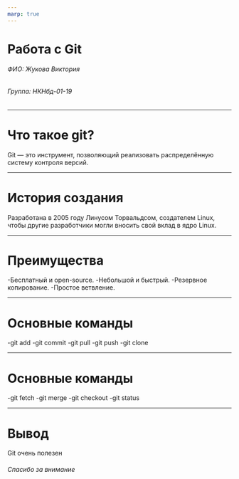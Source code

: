 ```yaml
---
marp: true
---
```

# Работа с Git

###### ФИО: Жукова Виктория
###### Группа: НКНбд-01-19  

---

# Что такое git?

Git — это инструмент, позволяющий реализовать распределённую систему контроля версий.

---

# История создания

Разработана в 2005 году Линусом Торвальдсом, создателем Linux, чтобы другие разработчики могли вносить свой вклад в ядро Linux.

---

# Преимущества

-Бесплатный и open-source.
-Небольшой и быстрый. 
-Резервное копирование. 
-Простое ветвление.

---

# Основные команды

-git add
-git commit
-git pull
-git push
-git clone

---

# Основные команды

-git fetch
-git merge
-git checkout
-git status

---

# Вывод

Git очень полезен

###### Спасибо за внимание
